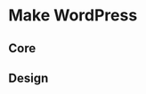 # Make WordPress

## Core
<!-- CORE-LIST:START -->
<!-- CORE-LIST:END -->

## Design
<!-- DESIGN-LIST:START -->
<!-- DESIGN-LIST:END -->
